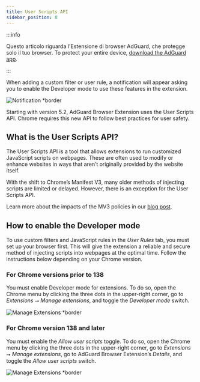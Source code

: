 ```yaml
---
title: User Scripts API
sidebar_position: 8
---
```


:::info

Questo articolo riguarda l'Estensione di browser AdGuard, che protegge solo il tuo browser. To protect your entire device, [download the AdGuard app](https://adguard.com/download.html?auto=true).

:::

When adding a custom filter or user rule, a notification will appear asking you to enable the Developer mode to use these features in the extension.

![Notification \*border](https://cdn.adtidy.org/content/Kb/ad_blocker/browser_extension/notification-allow-user-scripts.jpg)

Starting with version 5.2, AdGuard Browser Extension uses the User Scripts API. Chrome requires this new API to follow best practices for user safety.

## What is the User Scripts API?

The User Scripts API is a tool that allows extensions to run customized JavaScript scripts on webpages. These are often used to modify or enhance websites in ways that aren’t originally provided by the website itself.

With the shift to Chrome’s Manifest V3, many older methods of injecting scripts are limited or delayed. However, there is an exception for the User Scripts API.

Learn more about the impacts of the MV3 policies in our [blog post](https://adguard.com/en/blog/review-issues-in-chrome-web-store.html).

## How to enable the Developer mode

To use custom filters and JavaScript rules in the _User Rules_ tab, you must set up your browser first. This will give the extension a reliable and secure method of injecting scripts into webpages at the optimal time. Follow the instructions below depending on your Chrome version.

### For Chrome versions prior to 138

You must enable Developer mode for extensions. To do so, open the Chrome menu by clicking the three dots in the upper-right corner, go to _Extensions_ ⭢ _Manage extensions_, and toggle the _Developer mode_ switch.

![Manage Extensions \*border](https://cdn.adtidy.org/content/Kb/ad_blocker/browser_extension/developer-mode-enable1.jpg)

### For Chrome version 138 and later

You must enable the _Allow user scripts_ toggle. To do so, open the Chrome menu by clicking the three dots in the upper-right corner, go to _Extensions_ ⭢ _Manage extensions_, go to AdGuard Browser Extension’s _Details_, and toggle the _Allow user scripts_ switch.

![Manage Extensions \*border](https://cdn.adtidy.org/content/Kb/ad_blocker/browser_extension/allow-user-scripts1.jpg)
